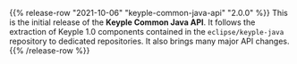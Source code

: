 {{% release-row "2021-10-06" "keyple-common-java-api" "2.0.0" %}} 
This is the initial release of the **Keyple Common Java API**. It follows the extraction of Keyple 1.0 components contained in the `eclipse/keyple-java` repository to dedicated repositories. It also brings many major API changes.
{{% /release-row %}}
